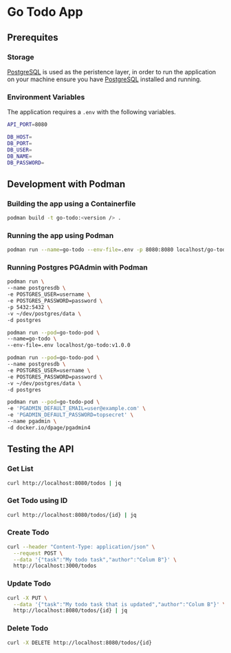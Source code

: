 # Go Todo App

## Prerequites

### Storage

[PostgreSQL](https://www.postgresql.org/) is used as the peristence layer, in order to run the application on your machine ensure you have [PostgreSQL](https://www.postgresql.org/) installed and running.

### Environment Variables

The application requires a `.env` with the following variables.

```bash
API_PORT=8080

DB_HOST=
DB_PORT=
DB_USER=
DB_NAME=
DB_PASSWORD=
```

## Development with Podman

### Building the app using a Containerfile

```bash
podman build -t go-todo:<version /> .
```

### Running the app using Podman

```bash
podman run --name=go-todo --env-file=.env -p 8080:8080 localhost/go-todo:<version />
```

### Running Postgres PGAdmin with Podman

```bash
podman run \
--name postgresdb \
-e POSTGRES_USER=username \
-e POSTGRES_PASSWORD=password \
-p 5432:5432 \
-v ~/dev/postgres/data \
-d postgres
```

```bash
podman run --pod=go-todo-pod \
--name=go-todo \
--env-file=.env localhost/go-todo:v1.0.0
```

```bash
podman run --pod=go-todo-pod \
--name postgresdb \
-e POSTGRES_USER=username \
-e POSTGRES_PASSWORD=password \
-v ~/dev/postgres/data \
-d postgres
```

```bash
podman run --pod=go-todo-pod \
-e 'PGADMIN_DEFAULT_EMAIL=user@example.com' \
-e 'PGADMIN_DEFAULT_PASSWORD=topsecret' \
--name pgadmin \
-d docker.io/dpage/pgadmin4
```

## Testing the API

### Get List

```bash
curl http://localhost:8080/todos | jq
```

### Get Todo using ID

```bash
curl http://localhost:8080/todos/{id} | jq
```

### Create Todo

```bash
curl --header "Content-Type: application/json" \
  --request POST \
  --data '{"task":"My todo task","author":"Colum B"}' \
  http://localhost:3000/todos
```

### Update Todo

```bash
curl -X PUT \
  --data '{"task":"My todo task that is updated","author":"Colum B"}' \
  http://localhost:8080/todos/{id} | jq
```

### Delete Todo

```bash
curl -X DELETE http://localhost:8080/todos/{id}
```
